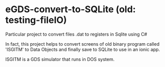 # eGDS-convert-to-SQLite (old: testing-fileIO)

Particular project to convert files .dat to registers in Sqlite using C#

In fact, this project helps to convert screens of old binary program called 'ISGITM' to Data Objects and finally save to SQLite to use in an ionic app.

ISGITM is a GDS simulator that runs in DOS system.
